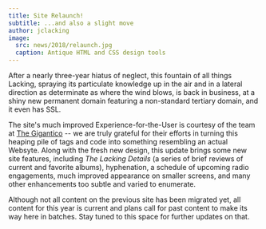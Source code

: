 ```yaml
---
title: Site Relaunch!
subtitle: ...and also a slight move
author: jclacking
image:
  src: news/2018/relaunch.jpg
  caption: Antique HTML and CSS design tools
---
```

After a nearly three-year hiatus of neglect, this fountain of all things Lacking, spraying its particulate knowledge up in the air and in a lateral direction as determinate as where the wind blows, is back in business, at a shiny new permanent domain featuring a non-standard tertiary domain, and it even has SSL.

The site's much improved Experience-for-the-User is courtesy of the team at [The Gigantico](http://thegigantico.com/) -- we are truly grateful for their efforts in turning this heaping pile of tags and code into something resembling an actual Websyte. Along with the fresh new design, this update brings some new site features, including _The Lacking Details_ (a series of brief reviews of current and favorite albums), hyphenation, a schedule of upcoming radio engagements, much improved appearance on smaller screens, and many other enhancements too subtle and varied to enumerate. 

<!--more-->

Although not all content on the previous site has been migrated yet, all content for this year is current and plans call for past content to make its way here in batches. Stay tuned to this space for further updates on that.

